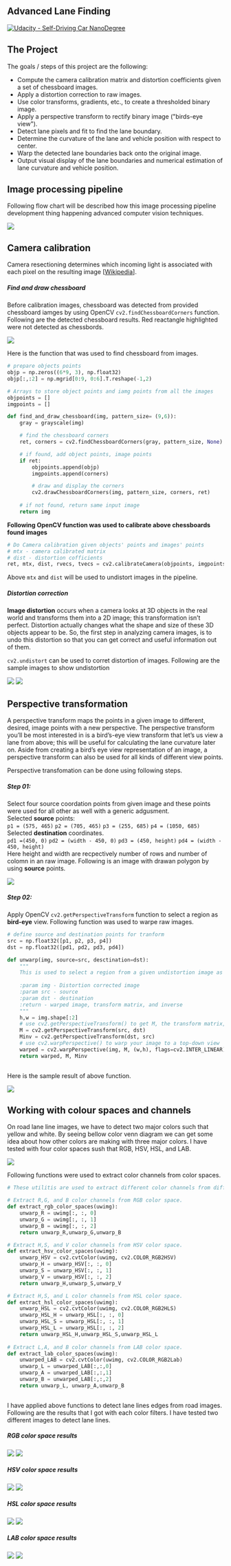 ## Advanced Lane Finding
[![Udacity - Self-Driving Car NanoDegree](https://s3.amazonaws.com/udacity-sdc/github/shield-carnd.svg)](http://www.udacity.com/drive)

The Project
---

The goals / steps of this project are the following:

* Compute the camera calibration matrix and distortion coefficients given a set of chessboard images.
* Apply a distortion correction to raw images.
* Use color transforms, gradients, etc., to create a thresholded binary image.
* Apply a perspective transform to rectify binary image ("birds-eye view").
* Detect lane pixels and fit to find the lane boundary.
* Determine the curvature of the lane and vehicle position with respect to center.
* Warp the detected lane boundaries back onto the original image.
* Output visual display of the lane boundaries and numerical estimation of lane curvature and vehicle position.

Image processing pipeline
---
Following flow chart will be described how this image processing pipeline development thing happening advanced computer vision techniques.  

![](resources/image-processing-pipeline.svg)

Camera calibration
---

Camera resectioning determines which incoming light is associated with each pixel on the resulting image [[Wikipedia](https://en.wikipedia.org/wiki/Camera_resectioning)]. 

##### Find and draw chessboard

Before calibration images, chessboard was detected from provided chessboard iamges by using OpenCV `cv2.findChessboardCorners` function. Following are the detected chessboard results. Red reactangle highlighted were not detected as chessbords. 

![](resources/calibrated-imgs.png)

Here is the function that was used to find chessboard from images.

```python
# prepare objects points
objp = np.zeros((6*9, 3), np.float32)
objp[:,:2] = np.mgrid[0:9, 0:6].T.reshape(-1,2)

# Arrays to store object points and iamg points from all the images
objpoints = []
imgpoints = []

def find_and_draw_chessboard(img, pattern_size= (9,6)):
    gray = grayscale(img)

    # find the chessboard corners
    ret, corners = cv2.findChessboardCorners(gray, pattern_size, None)

    # if found, add object points, image points
    if ret:
        objpoints.append(objp)
        imgpoints.append(corners)

        # draw and display the corners
        cv2.drawChessboardCorners(img, pattern_size, corners, ret)
    
    # if not found, return same input image
    return img
```       

**Following OpenCV function was used to calibrate above chessboards found images**

```python
# Do Camera calibration given objects' points and images' points
# mtx - camera calibrated matrix
# dist - distortion cofficients
ret, mtx, dist, rvecs, tvecs = cv2.calibrateCamera(objpoints, imgpoints,img_size, None, None)

```
Above `mtx` and `dist` will be used to undistort images in the pipeline.

##### Distortion correction
**Image distortion** occurs when a camera looks at 3D objects in the real world and transforms them into a 2D image; this transformation isn’t perfect. Distortion actually changes what the shape and size of these 3D objects appear to be. So, the first step in analyzing camera images, is to undo this distortion so that you can get correct and useful information out of them.

`cv2.undistort` can be used to corret distortion of images. Following are the sample images to show undistortion

![](resources/undistorted.png)
![](resources/undistort-2.png)

Perspective transformation
---
A perspective transform maps the points in a given image to different, desired, image points with a new perspective. The perspective transform you’ll be most interested in is a bird’s-eye view transform that let’s us view a lane from above; this will be useful for calculating the lane curvature later on. Aside from creating a bird’s eye view representation of an image, a perspective transform can also be used for all kinds of different view points.

Perspective transfomation can be done using following steps.
##### Step 01: 
Select four source coordation points from given image and these points were used for all other as well with a generic adgusment.  
Selected **source** points:  
`p1 = (575, 465)` `p2 = (705, 465)` `p3 = (255, 685)` `p4 = (1050, 685)`   
Selected **destination** coordinates.  
`pd1 =(450, 0)` `pd2 = (width - 450, 0)` `pd3 = (450, height)` `pd4 = (width - 450, height)`  
Here height and width are recpectively number of rows and number of colomn in an raw image. Following is an image with drawan polygon by using **source** points.

![](resources/selected-points-image.png )

##### Step 02:
Apply OpenCV `cv2.getPerspectiveTransform` function to select a region as **bird-eye** view. Following function was used to warpe raw images.

```python
# define source and destination points for tranform
src = np.float32([p1, p2, p3, p4])
dst = np.float32([pd1, pd2, pd3, pd4])

def unwarp(img, source=src, desctination=dst):
    """
    This is used to select a region from a given undistortion image as bird eye perspective.
    
    :param img - Distortion corrected image
    :param src - source 
    :param dst - destination
    :return - warped image, transform matrix, and inverse
    """
    h,w = img.shape[:2]
    # use cv2.getPerspectiveTransform() to get M, the transform matrix, and Minv, the inverse
    M = cv2.getPerspectiveTransform(src, dst)
    Minv = cv2.getPerspectiveTransform(dst, src)
    # use cv2.warpPerspective() to warp your image to a top-down view
    warped = cv2.warpPerspective(img, M, (w,h), flags=cv2.INTER_LINEAR)
    return warped, M, Minv
    
```    
Here is the sample result of above function.

![](resources/unwarped-img.png)

Working with colour spaces and channels
---
On road lane line images, we have to detect two major colors such that yellow and white. By seeing bellow color venn diagram we can get some idea about how other colors are making with three major colors. I have tested with four color spaces sush that RGB, HSV, HSL, and LAB. 

![](resources/color-venn-dia.png)

Following functions were used to extract color channels from color spaces.

```python
# These utilitis are used to extract different color channels from different color spaces.

# Extract R,G, and B color channels from RGB color space.
def extract_rgb_color_spaces(uwimg):
    unwarp_R = uwimg[:, :, 0]
    unwarp_G = uwimg[:, :, 1]
    unwarp_B = uwimg[:, :, 2]
    return unwarp_R,unwarp_G,unwarp_B

# Extract H,S, and V color channels from HSV color space.
def extract_hsv_color_spaces(uwimg):
    unwarp_HSV = cv2.cvtColor(uwimg, cv2.COLOR_RGB2HSV)
    unwarp_H = unwarp_HSV[:, :, 0]
    unwarp_S = unwarp_HSV[:, :, 1]
    unwarp_V = unwarp_HSV[:, :, 2]
    return unwarp_H,unwarp_S,unwarp_V

# Extract H,S, and L color channels from HSL color space.
def extract_hsl_color_spaces(uwimg):
    unwarp_HSL = cv2.cvtColor(uwimg, cv2.COLOR_RGB2HLS)
    unwarp_HSL_H = unwarp_HSL[:, :, 0]
    unwarp_HSL_S = unwarp_HSL[:, :, 1]
    unwarp_HSL_L = unwarp_HSL[:, :, 2]
    return unwarp_HSL_H,unwarp_HSL_S,unwarp_HSL_L
    
# Extract L,A, and B color channels from LAB color space.
def extract_lab_color_spaces(uwimg):
    unwarped_LAB = cv2.cvtColor(uwimg, cv2.COLOR_RGB2Lab)
    unwarp_L = unwarped_LAB[:,:,0]
    unwarp_A = unwarped_LAB[:,:,1]
    unwarp_B = unwarped_LAB[:,:,2]
    return unwarp_L, unwarp_A,unwarp_B
    
```    
I have applied above functions to detect lane lines edges from road images. Following are the results that I got with each color filters. I have tested two different images to detect lane lines.

##### RGB color space results
![](resources/rgb-test-1.png)
![](resources/rgb-test-2.png)

##### HSV color space results
![](resources/hsv-test-1.png)
![](resources/hsv-test-2.png)

##### HSL color space results
![](resources/hsl-test-1.png)
![](resources/hsl-test-2.png)

##### LAB color space results
![](resources/lab-test-1.png)
![](resources/lab-test-2.png)

